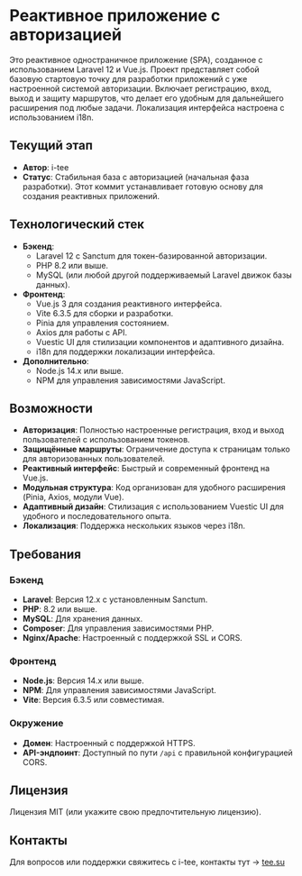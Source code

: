 # Реактивное приложение с авторизацией

Это реактивное одностраничное приложение (SPA), созданное с использованием Laravel 12 и Vue.js. Проект представляет собой базовую стартовую точку для разработки приложений с уже настроенной системой авторизации. Включает регистрацию, вход, выход и защиту маршрутов, что делает его удобным для дальнейшего расширения под любые задачи. Локализация интерфейса настроена с использованием i18n.

## Текущий этап

- **Автор**: i-tee
- **Статус**: Стабильная база с авторизацией (начальная фаза разработки). Этот коммит устанавливает готовую основу для создания реактивных приложений.

## Технологический стек

- **Бэкенд**:
  - Laravel 12 с Sanctum для токен-базированной авторизации.
  - PHP 8.2 или выше.
  - MySQL (или любой другой поддерживаемый Laravel движок базы данных).
- **Фронтенд**:
  - Vue.js 3 для создания реактивного интерфейса.
  - Vite 6.3.5 для сборки и разработки.
  - Pinia для управления состоянием.
  - Axios для работы с API.
  - Vuestic UI для стилизации компонентов и адаптивного дизайна.
  - i18n для поддержки локализации интерфейса.
- **Дополнительно**:
  - Node.js 14.x или выше.
  - NPM для управления зависимостями JavaScript.

## Возможности

- **Авторизация**: Полностью настроенные регистрация, вход и выход пользователей с использованием токенов.
- **Защищённые маршруты**: Ограничение доступа к страницам только для авторизованных пользователей.
- **Реактивный интерфейс**: Быстрый и современный фронтенд на Vue.js.
- **Модульная структура**: Код организован для удобного расширения (Pinia, Axios, модули Vue).
- **Адаптивный дизайн**: Стилизация с использованием Vuestic UI для удобного и последовательного опыта.
- **Локализация**: Поддержка нескольких языков через i18n.

## Требования









### Бэкенд

- **Laravel**: Версия 12.x с установленным Sanctum.
- **PHP**: 8.2 или выше.
- **MySQL**: Для хранения данных.
- **Composer**: Для управления зависимостями PHP.
- **Nginx/Apache**: Настроенный с поддержкой SSL и CORS.

### Фронтенд

- **Node.js**: Версия 14.x или выше.
- **NPM**: Для управления зависимостями JavaScript.
- **Vite**: Версия 6.3.5 или совместимая.

### Окружение

- **Домен**: Настроенный с поддержкой HTTPS.
- **API-эндпоинт**: Доступный по пути `/api` с правильной конфигурацией CORS.

## Лицензия


Лицензия MIT (или укажите свою предпочтительную лицензию).


## Контакты

Для вопросов или поддержки свяжитесь с i-tee, контакты тут -> [tee.su](https://tee.su)
